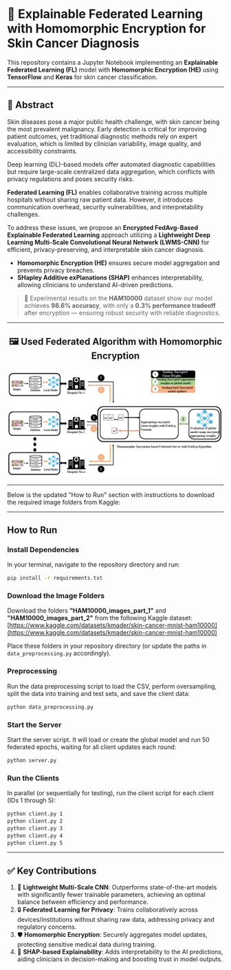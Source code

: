 # 🧠 Explainable Federated Learning with Homomorphic Encryption for Skin Cancer Diagnosis

This repository contains a Jupyter Notebook implementing an **Explainable Federated Learning (FL)** model with **Homomorphic Encryption (HE)** using **TensorFlow** and **Keras** for skin cancer classification.

---

## 📜 Abstract

Skin diseases pose a major public health challenge, with skin cancer being the most prevalent malignancy. Early detection is critical for improving patient outcomes, yet traditional diagnostic methods rely on expert evaluation, which is limited by clinician variability, image quality, and accessibility constraints.

Deep learning (DL)-based models offer automated diagnostic capabilities but require large-scale centralized data aggregation, which conflicts with privacy regulations and poses security risks.

**Federated Learning (FL)** enables collaborative training across multiple hospitals without sharing raw patient data. However, it introduces communication overhead, security vulnerabilities, and interpretability challenges.

To address these issues, we propose an **Encrypted FedAvg-Based Explainable Federated Learning** approach utilizing a **Lightweight Deep Learning Multi-Scale Convolutional Neural Network (LWMS-CNN)** for efficient, privacy-preserving, and interpretable skin cancer diagnosis.

- **Homomorphic Encryption (HE)** ensures secure model aggregation and prevents privacy breaches.
- **SHapley Additive exPlanations (SHAP)** enhances interpretability, allowing clinicians to understand AI-driven predictions.

> 🧪 Experimental results on the **HAM10000** dataset show our model achieves **98.6% accuracy**, with only a **0.3% performance tradeoff** after encryption — ensuring robust security with reliable diagnostics.

---

<h2 style="text-align: center;">🖼️ Used Federated Algorithm with Homomorphic Encryption</h2>
<p align="center">
  <img src="https://github.com/asifhasan24/FL_Skin/blob/main/images/Picture1.png" width="600"/>
</p>

---


Below is the updated "How to Run" section with instructions to download the required image folders from Kaggle:

---

## How to Run

### Install Dependencies
In your terminal, navigate to the repository directory and run:
```bash
pip install -r requirements.txt
```

### Download the Image Folders
Download the folders **"HAM10000_images_part_1"** and **"HAM10000_images_part_2"** from the following Kaggle dataset:
[https://www.kaggle.com/datasets/kmader/skin-cancer-mnist-ham10000](https://www.kaggle.com/datasets/kmader/skin-cancer-mnist-ham10000)

Place these folders in your repository directory (or update the paths in `data_preprocessing.py` accordingly).

### Preprocessing
Run the data preprocessing script to load the CSV, perform oversampling, split the data into training and test sets, and save the client data:
```bash
python data_preprocessing.py
```

### Start the Server
Start the server script. It will load or create the global model and run 50 federated epochs, waiting for all client updates each round:
```bash
python server.py
```

### Run the Clients
In parallel (or sequentially for testing), run the client script for each client (IDs 1 through 5):
```bash
python client.py 1
python client.py 2
python client.py 3
python client.py 4
python client.py 5
```


---


## ✅ Key Contributions

1. 🚀 **Lightweight Multi-Scale CNN**: Outperforms state-of-the-art models with significantly fewer trainable parameters, achieving an optimal balance between efficiency and performance.
2. 🔒 **Federated Learning for Privacy**: Trains collaboratively across devices/institutions without sharing raw data, addressing privacy and regulatory concerns.
3. 🛡️ **Homomorphic Encryption**: Securely aggregates model updates, protecting sensitive medical data during training.
4. 🧩 **SHAP-based Explainability**: Adds interpretability to the AI predictions, aiding clinicians in decision-making and boosting trust in model outputs.

